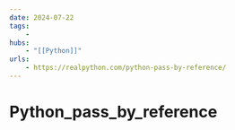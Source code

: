```yaml
---
date: 2024-07-22
tags:
    -
hubs:
    - "[[Python]]"
urls:
    - https://realpython.com/python-pass-by-reference/
---
```


# Python_pass_by_reference 

